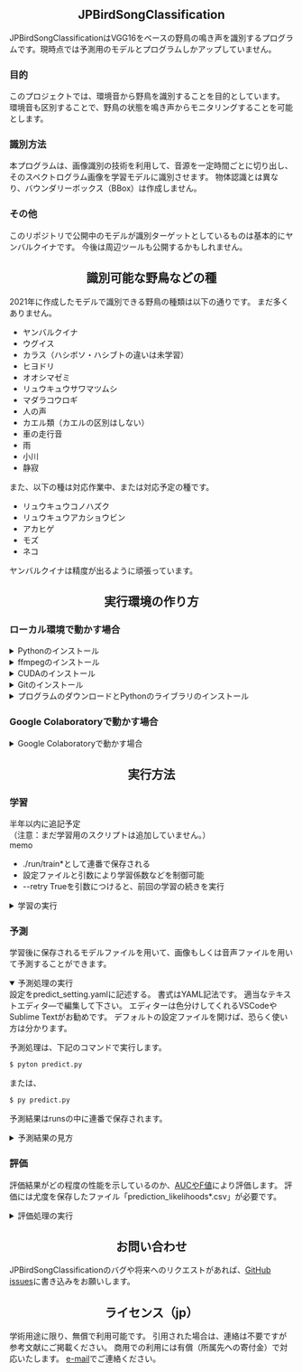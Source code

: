 ## <div align="center">JPBirdSongClassification</div>
JPBirdSongClassificationはVGG16をベースの野鳥の鳴き声を識別するプログラムです。現時点では予測用のモデルとプログラムしかアップしていません。

### 目的
このプロジェクトでは、環境音から野鳥を識別することを目的としています。
環境音も区別することで、野鳥の状態を鳴き声からモニタリングすることを可能とします。

### 識別方法
本プログラムは、画像識別の技術を利用して、音源を一定時間ごとに切り出し、そのスペクトログラム画像を学習モデルに識別させます。
物体認識とは異なり、バウンダリーボックス（BBox）は作成しません。

### その他
このリポジトリで公開中のモデルが識別ターゲットとしているものは基本的にヤンバルクイナです。
今後は周辺ツールも公開するかもしれません。


## <div align="center">識別可能な野鳥などの種</div>
2021年に作成したモデルで識別できる野鳥の種類は以下の通りです。
まだ多くありません。

- ヤンバルクイナ
- ウグイス
- カラス（ハシボソ・ハシブトの違いは未学習）
- ヒヨドリ
- オオシマゼミ
- リュウキュウサワマツムシ
- マダラコウロギ
- 人の声
- カエル類（カエルの区別はしない）
- 車の走行音
- 雨
- 小川
- 静寂

また、以下の種は対応作業中、または対応予定の種です。
- リュウキュウコノハズク
- リュウキュウアカショウビン
- アカヒゲ
- モズ
- ネコ

ヤンバルクイナは精度が出るように頑張っています。





## <div align="center">実行環境の作り方</div>
### ローカル環境で動かす場合
<details>
<summary>Pythonのインストール</summary>
https://www.python.org/  
からPython 3.8～Python 3.9をインストールします。
just meモードが良いでしょう。
</details>
  

<details>
<summary>ffmpegのインストール</summary>
下記の記事を参考に、ffmpegをインストールしてください。

参考記事：  
https://torisky.com/ffmpeg%E3%81%AE%E3%83%80%E3%82%A6%E3%83%B3%E3%83%AD%E3%83%BC%E3%83%89%E3%81%A8%E4%BD%BF%E3%81%84%E6%96%B9%EF%BC%882021%E5%B9%B41%E6%9C%88%EF%BC%89/
</details>


<details>
<summary>CUDAのインストール</summary>
NVIDIA社製のGPUを搭載したマシンでは、GPUを学習と予測に利用可能です。
計算にGPUを利用するには、CUDA toolkitと、cuDNNが必要です。
下記の記事を参考に、CUDA toolkitとcuDNNをインストールしてください。
（注意：たまに、CUDAに対応していないGPUボードがあります）

参考記事：  
https://qiita.com/8128/items/2e884998cd1193f73e2f

なお、インストールできるバージョンにはtensorflowにより制限ががあります。
TensorFlow公式ページのGPU対応に関するソフトウェア要件に合致するバージョンを選択してください。  

TensorFlowのソフトウェア要件：  
https://www.tensorflow.org/install/gpu?hl=ja
</details>


<details>
<summary>Gitのインストール</summary>
Gitはバージョン管理ツールの一種です。下記のサイトからダウンロードして、インストールしてください。
基本的に設定はいじらなくても大丈夫です。

https://git-scm.com/
</details>


<details>
<summary>プログラムのダウンロードとPythonのライブラリのインストール</summary>
GitHubのCodeボタンから選べる「Download ZIP」でもプログラムをダウンロードはできますが、モデルファイルが入っていません。
モデルファイルのサイズが大きく、LFSという別の管理になっているためです。
下記のコマンドで、完全なダウンロード～Pythonへのライブラリのインストールができます。

```bash
$ git clone https://github.com/KatsuhiroMorishita/JPBirdSongClassification.git
$ cd JPBirdSongClassification
$ pip install -r requirements.txt  
```

ただし、Pythonにパスが通っていない場合は、下記のように実行せねばなりません。
```bash 
$ py -m pip install -r requirements.txt  
```
</details>



### Google Colaboratoryで動かす場合
<details>
<summary>Google Colaboratoryで動かす場合</summary>
Googleアカウントをお持ちであれば、Google Colaboratoryで動かすことも可能です。
Googleアカウントにログインした状態でColaboratoryの新規ノートブックを作成してください。

参考：  
https://atmarkit.itmedia.co.jp/ait/articles/1812/10/news145.html

ノートブックを作成した後、カレントディレクトリにプログラムをcloneコマンドでダウンロードしてください。
```bash
$ !git clone https://github.com/KatsuhiroMorishita/JPBirdSongClassification.git
```

後はローカルと同様に実行できます。
ただし、コマンドの先頭にエクスクラメーション・マーク「!」が必要です。

</details>


## <div align="center">実行方法</div>
### 学習
半年以内に追記予定  
（注意：まだ学習用のスクリプトは追加していません。）  
memo
+ ./run/train\*として連番で保存される
+ 設定ファイルと引数により学習係数などを制御可能
+ --retry Trueを引数につけると、前回の学習の続きを実行

<details>
<summary>学習の実行</summary>
設定をtrain_setting.yamlに記述する。
記法は予測の設定と同様です。  

学習処理は、下記のコマンドで実行します。  
```bash
$ pyton train.py  
```

または、  
```bash
$ py train.py  
```
</details>

### 予測
学習後に保存されるモデルファイルを用いて、画像もしくは音声ファイルを用いて予測することができます。

<details open>
<summary>予測処理の実行</summary>
設定をpredict_setting.yamlに記述する。
書式はYAML記法です。
適当なテキストエディタ―で編集して下さい。
エディターは色分けしてくれるVSCodeやSublime Textがお勧めです。
デフォルトの設定ファイルを開けば、恐らく使い方は分かります。

予測処理は、下記のコマンドで実行します。  
```bash
$ pyton predict.py  
```

または、  
```bash
$ py predict.py  
```

予測結果はrunsの中に連番で保存されます。
</details>


<details>
<summary>予測結果の見方</summary>
予測結果は、2つのファイルに分けて保存されます。
「prediction_likelihoods*.csv」は一定時間ごとの尤度を記録しており、もう1つの「prediction_result*.csv」は一定時間ごとの識別結果を記録しています。
「prediction_result*.csv」の識別結果は、設定ファイルで指定した尤度以上の種の名前が記載されています。
Excelで開くと、左から音源のパス、切り出し開始時間\[秒\]、切り出し幅\[秒\]、尤度もしくは種名、の順で並んでいます。


表 「prediction_likelihoods\*.csv」の例

| fname |   s  |  w   | class0 | class1 |
| ----  | ---- | ---- | ----   |   ---- |
|  ファイルのパス1  |  0  |  5  | 0.1 | 0.5 |
|  ファイルのパス2  |  5  |  5  | 0.2 | 0.3 |
|  ファイルのパス3  | 10  |  5  | 0.7 | 0.1 |

表 「prediction_result\*.csv」の例

| fname |   s  |  w   | class0 | class1 |
| ----  | ---- | ---- | ----   |   ---- |
|  ファイルのパス1  |  0  |  5  | ND     |        |
|  ファイルのパス2  |  5  |  5  | uguisu |        |
|  ファイルのパス3  | 10  |  5  | uguisu | karasu |

</details>



### 評価
評価結果がどの程度の性能を示しているのか、[AUCやF値](https://tech.ledge.co.jp/entry/metrics)により評価します。
評価には尤度を保存したファイル「prediction_likelihoods\*.csv」が必要です。

<details>
<summary>評価処理の実行</summary>
設定をevaluate_setting.yamlに記述する。
記法は予測の設定と同様です。


学習処理は、下記のコマンドで実行します。  
```bash
$ pyton evaluate.py  
```

または、  
```bash
$ py evaluate.py  
```

処理結果は./runs/evaluate\*に保存されます。

</details>

</details>


## <div align="center">お問い合わせ</div>
JPBirdSongClassificationのバグや将来へのリクエストがあれば、[GitHub issues](https://github.com/KatsuhiroMorishita/JPBirdSongClassification/issues)に書き込みをお願いします。


## <div align="center">ライセンス（jp）</div>
学術用途に限り、無償で利用可能です。
引用された場合は、連絡は不要ですが参考文献にご掲載ください。
商用での利用には有償（所属先への寄付金）で対応いたします。
[e-mail](morimori.ynct@gmail.com)でご連絡ください。